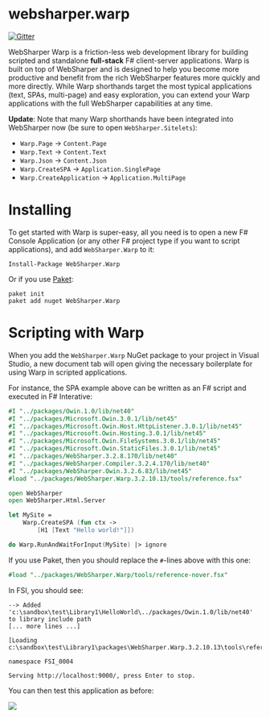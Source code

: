 # websharper.warp

[![Gitter](https://badges.gitter.im/Join%20Chat.svg)](https://gitter.im/intellifactory/websharper.warp?utm_source=badge&utm_medium=badge&utm_campaign=pr-badge&utm_content=badge)

WebSharper Warp is a friction-less web development library for building scripted and standalone **full-stack** F# client-server applications. Warp is built on top of WebSharper and is designed to help you become more productive and benefit from the rich WebSharper features more quickly and more directly.  While Warp shorthands target the most typical applications (text, SPAs, multi-page) and easy exploration, you can extend your Warp applications with the full WebSharper capabilities at any time.

**Update**: Note that many Warp shorthands have been integrated into WebSharper now (be sure to open `WebSharper.Sitelets`):

 * `Warp.Page` -> `Content.Page`
 * `Warp.Text` -> `Content.Text`
 * `Warp.Json` -> `Content.Json`
 * `Warp.CreateSPA` -> `Application.SinglePage`
 * `Warp.CreateApplication` -> `Application.MultiPage`
 
# Installing

To get started with Warp is super-easy, all you need is to open a new F# Console Application (or any other F# project type if you want to script applications), and add `WebSharper.Warp` to it:

```
Install-Package WebSharper.Warp
```

Or if you use [Paket](http://fsprojects.github.io/Paket/):

```
paket init
paket add nuget WebSharper.Warp
```

# Scripting with Warp

When you add the `WebSharper.Warp` NuGet package to your project in Visual Studio, a new document tab will open giving the necessary boilerplate for using Warp in scripted applications.

For instance, the SPA example above can be written as an F# script and executed in F# Interative:

```fsharp
#I "../packages/Owin.1.0/lib/net40"
#I "../packages/Microsoft.Owin.3.0.1/lib/net45"
#I "../packages/Microsoft.Owin.Host.HttpListener.3.0.1/lib/net45"
#I "../packages/Microsoft.Owin.Hosting.3.0.1/lib/net45"
#I "../packages/Microsoft.Owin.FileSystems.3.0.1/lib/net45"
#I "../packages/Microsoft.Owin.StaticFiles.3.0.1/lib/net45"
#I "../packages/WebSharper.3.2.8.170/lib/net40"
#I "../packages/WebSharper.Compiler.3.2.4.170/lib/net40"
#I "../packages/WebSharper.Owin.3.2.6.83/lib/net45"
#load "../packages/WebSharper.Warp.3.2.10.13/tools/reference.fsx"

open WebSharper
open WebSharper.Html.Server

let MySite =
    Warp.CreateSPA (fun ctx ->
        [H1 [Text "Hello world!"]])

do Warp.RunAndWaitForInput(MySite) |> ignore
```

If you use Paket, then you should replace the `#`-lines above with this one:

```fsharp
#load "../packages/WebSharper.Warp/tools/reference-nover.fsx"
```

In FSI, you should see:

```
--> Added 'c:\sandbox\test\Library1\HelloWorld\../packages/Owin.1.0/lib/net40' to library include path
[... more lines ...]

[Loading c:\sandbox\test\Library1\packages\WebSharper.Warp.3.2.10.13\tools\reference.fsx]

namespace FSI_0004

Serving http://localhost:9000/, press Enter to stop.
```

You can then test this application as before:

![](http://i.imgur.com/xYITvCql.png)
